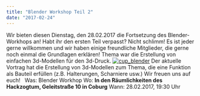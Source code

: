 ```yaml
---
title: "Blender Workshop Teil 2"
date: "2017-02-24"
---
```


Wir bieten diesen Dienstag, den 28.02.2017 die Fortsetzung des Blender-Workhops an! Habt ihr den ersten Teil verpasst? Nicht schlimm! Es ist jeder gerne willkommen und wir haben einige freundliche Mitglieder, die gerne noch einmal die Grundlagen erklären! Thema war die Erstellung von einfachen 3d-Modellen für den 3d-Druck. [![cup_blender](https://hackzogtum-coburg.de/wp-content/uploads/2015/11/cup_blender-150x150.png)](https://hackzogtum-coburg.de/wp-content/uploads/2015/11/cup_blender.png) Der aktuelle Vortrag hat die Erstellung von 3d-Modellen zum Thema, die eine Funktion als Bauteil erfüllen (z.B. Halterungen, Scharniere usw.) Wir freuen uns auf euch!   Was: Blender Workhop Wo: **In den Räumlichkeiten des Hackzogtum, Geleitstraße 10 in Coburg** Wann: 28.02.2017, 19:30 Uhr
